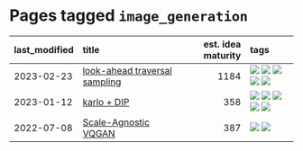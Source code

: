 # Pages tagged `image_generation`

|last_modified|title|est. idea maturity|tags
|:---|:---|---:|:---|
|2023-02-23|[look-ahead traversal sampling](../look-ahead-traversal-sampling.md)|1184|[![](https://img.shields.io/badge/tag-MCMC-71e862)](../tags/MCMC.md) [![](https://img.shields.io/badge/tag-animation-ea1833)](../tags/animation.md) [![](https://img.shields.io/badge/tag-control-ad342b)](../tags/control.md) [![](https://img.shields.io/badge/tag-experimental-4db4d2)](../tags/experimental.md) [![](https://img.shields.io/badge/tag-image_generation-1043a5)](../tags/image_generation.md)|
|2023-01-12|[karlo + DIP](../karlo-dip.md)|358|[![](https://img.shields.io/badge/tag-deepimageprior-7a169c)](../tags/deepimageprior.md) [![](https://img.shields.io/badge/tag-experimental-4db4d2)](../tags/experimental.md) [![](https://img.shields.io/badge/tag-image_generation-1043a5)](../tags/image_generation.md) [![](https://img.shields.io/badge/tag-prior-254eb)](../tags/prior.md) [![](https://img.shields.io/badge/tag-wip-c4fb38)](../tags/wip.md)|
|2022-07-08|[Scale-Agnostic VQGAN](../scale-agnostic_VQGAN.md)|387|[![](https://img.shields.io/badge/tag-experimental-4db4d2)](../tags/experimental.md) [![](https://img.shields.io/badge/tag-image_generation-1043a5)](../tags/image_generation.md)|